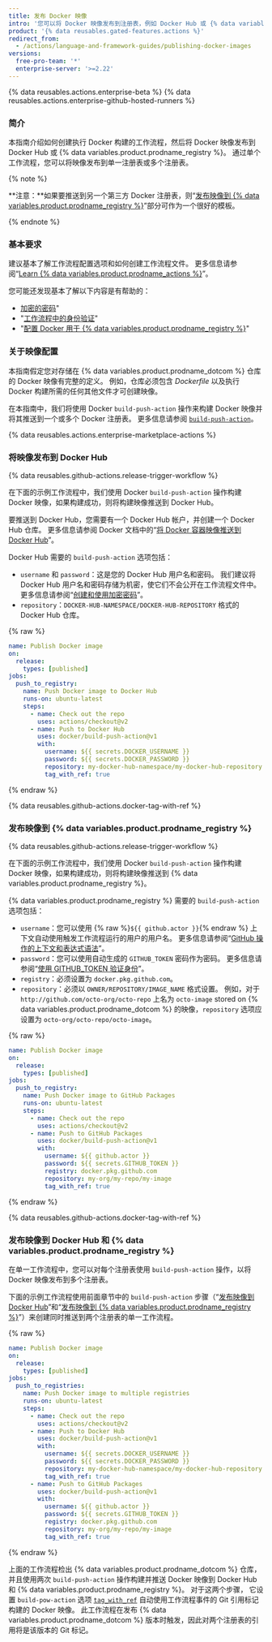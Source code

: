```yaml
---
title: 发布 Docker 映像
intro: '您可以将 Docker 映像发布到注册表，例如 Docker Hub 或 {% data variables.product.prodname_registry %}，作为持续集成 (CI) 工作流程的一部分。'
product: '{% data reusables.gated-features.actions %}'
redirect_from:
  - /actions/language-and-framework-guides/publishing-docker-images
versions:
  free-pro-team: '*'
  enterprise-server: '>=2.22'
---
```


{% data reusables.actions.enterprise-beta %}
{% data reusables.actions.enterprise-github-hosted-runners %}

### 简介

本指南介绍如何创建执行 Docker 构建的工作流程，然后将 Docker 映像发布到 Docker Hub 或 {% data variables.product.prodname_registry %}。 通过单个工作流程，您可以将映像发布到单一注册表或多个注册表。

{% note %}

**注意：**如果要推送到另一个第三方 Docker 注册表，则“[发布映像到 {% data variables.product.prodname_registry %}](#publishing-images-to-github-packages)”部分可作为一个很好的模板。

{% endnote %}

### 基本要求

建议基本了解工作流程配置选项和如何创建工作流程文件。 更多信息请参阅“[Learn {% data variables.product.prodname_actions %}](/actions/learn-github-actions)”。

您可能还发现基本了解以下内容是有帮助的：

- [加密的密码](/actions/reference/encrypted-secrets)"
- "[工作流程中的身份验证](/actions/reference/authentication-in-a-workflow)"
- "[配置 Docker 用于 {% data variables.product.prodname_registry %}](/packages/using-github-packages-with-your-projects-ecosystem/configuring-docker-for-use-with-github-packages)"

### 关于映像配置

本指南假定您对存储在 {% data variables.product.prodname_dotcom %} 仓库的 Docker 映像有完整的定义。 例如，仓库必须包含 _Dockerfile_ 以及执行 Docker 构建所需的任何其他文件才可创建映像。

在本指南中，我们将使用 Docker `build-push-action` 操作来构建 Docker 映像并将其推送到一个或多个 Docker 注册表。 更多信息请参阅 [`build-push-action`](https://github.com/marketplace/actions/build-and-push-docker-images)。

{% data reusables.actions.enterprise-marketplace-actions %}

### 将映像发布到 Docker Hub

{% data reusables.github-actions.release-trigger-workflow %}

在下面的示例工作流程中，我们使用 Docker `build-push-action` 操作构建 Docker 映像，如果构建成功，则将构建映像推送到 Docker Hub。

要推送到 Docker Hub，您需要有一个 Docker Hub 帐户，并创建一个 Docker Hub 仓库。 更多信息请参阅 Docker 文档中的“[将 Docker 容器映像推送到 Docker Hub](https://docs.docker.com/docker-hub/repos/#pushing-a-docker-container-image-to-docker-hub)”。

Docker Hub 需要的 `build-push-action` 选项包括：

* `username` 和 `password`：这是您的 Docker Hub 用户名和密码。 我们建议将 Docker Hub 用户名和密码存储为机密，使它们不会公开在工作流程文件中。 更多信息请参阅“[创建和使用加密密码](/actions/automating-your-workflow-with-github-actions/creating-and-using-encrypted-secrets)”。
* `repository`：`DOCKER-HUB-NAMESPACE/DOCKER-HUB-REPOSITORY` 格式的 Docker Hub 仓库。

{% raw %}
```yaml
name: Publish Docker image
on:
  release:
    types: [published]
jobs:
  push_to_registry:
    name: Push Docker image to Docker Hub
    runs-on: ubuntu-latest
    steps:
      - name: Check out the repo
        uses: actions/checkout@v2
      - name: Push to Docker Hub
        uses: docker/build-push-action@v1
        with:
          username: ${{ secrets.DOCKER_USERNAME }}
          password: ${{ secrets.DOCKER_PASSWORD }}
          repository: my-docker-hub-namespace/my-docker-hub-repository
          tag_with_ref: true
```
{% endraw %}

{% data reusables.github-actions.docker-tag-with-ref %}

### 发布映像到 {% data variables.product.prodname_registry %}

{% data reusables.github-actions.release-trigger-workflow %}

在下面的示例工作流程中，我们使用 Docker `build-push-action` 操作构建 Docker 映像，如果构建成功，则将构建映像推送到 {% data variables.product.prodname_registry %}。

{% data variables.product.prodname_registry %} 需要的 `build-push-action` 选项包括：

* `username`：您可以使用 {% raw %}`${{ github.actor }}`{% endraw %} 上下文自动使用触发工作流程运行的用户的用户名。 更多信息请参阅“[GitHub 操作的上下文和表达式语法](/actions/reference/context-and-expression-syntax-for-github-actions#github-context)”。
* `password`：您可以使用自动生成的 `GITHUB_TOKEN` 密码作为密码。 更多信息请参阅“[使用 GITHUB_TOKEN 验证身份](/actions/automating-your-workflow-with-github-actions/authenticating-with-the-github_token)”。
* `registry`：必须设置为 `docker.pkg.github.com`。
* `repository`：必须以 `OWNER/REPOSITORY/IMAGE_NAME` 格式设置。 例如，对于 `http://github.com/octo-org/octo-repo` 上名为 `octo-image` stored on {% data variables.product.prodname_dotcom %} 的映像，`repository` 选项应设置为 `octo-org/octo-repo/octo-image`。

{% raw %}
```yaml
name: Publish Docker image
on:
  release:
    types: [published]
jobs:
  push_to_registry:
    name: Push Docker image to GitHub Packages
    runs-on: ubuntu-latest
    steps:
      - name: Check out the repo
        uses: actions/checkout@v2
      - name: Push to GitHub Packages
        uses: docker/build-push-action@v1
        with:
          username: ${{ github.actor }}
          password: ${{ secrets.GITHUB_TOKEN }}
          registry: docker.pkg.github.com
          repository: my-org/my-repo/my-image
          tag_with_ref: true

```
{% endraw %}

{% data reusables.github-actions.docker-tag-with-ref %}

### 发布映像到 Docker Hub 和 {% data variables.product.prodname_registry %}

在单一工作流程中，您可以对每个注册表使用 `build-push-action` 操作，以将 Docker 映像发布到多个注册表。

下面的示例工作流程使用前面章节中的 `build-push-action` 步骤（“[发布映像到 Docker Hub](#publishing-images-to-docker-hub)”和“[发布映像到 {% data variables.product.prodname_registry %}](#publishing-images-to-github-packages)”）来创建同时推送到两个注册表的单一工作流程。

{% raw %}
```yaml
name: Publish Docker image
on:
  release:
    types: [published]
jobs:
  push_to_registries:
    name: Push Docker image to multiple registries
    runs-on: ubuntu-latest
    steps:
      - name: Check out the repo
        uses: actions/checkout@v2
      - name: Push to Docker Hub
        uses: docker/build-push-action@v1
        with:
          username: ${{ secrets.DOCKER_USERNAME }}
          password: ${{ secrets.DOCKER_PASSWORD }}
          repository: my-docker-hub-namespace/my-docker-hub-repository
          tag_with_ref: true
      - name: Push to GitHub Packages
        uses: docker/build-push-action@v1
        with:
          username: ${{ github.actor }}
          password: ${{ secrets.GITHUB_TOKEN }}
          registry: docker.pkg.github.com
          repository: my-org/my-repo/my-image
          tag_with_ref: true
```
{% endraw %}

上面的工作流程检出 {% data variables.product.prodname_dotcom %} 仓库，并且使用两次 `build-push-action` 操作构建并推送 Docker 映像到 Docker Hub 和 {% data variables.product.prodname_registry %}。 对于这两个步骤， 它设置 `build-pow-action` 选项 [`tag_with_ref`](https://github.com/marketplace/actions/build-and-push-docker-images#tag_with_ref) 自动使用工作流程事件的 Git 引用标记构建的 Docker 映像。 此工作流程在发布 {% data variables.product.prodname_dotcom %} 版本时触发，因此对两个注册表的引用将是该版本的 Git 标记。
